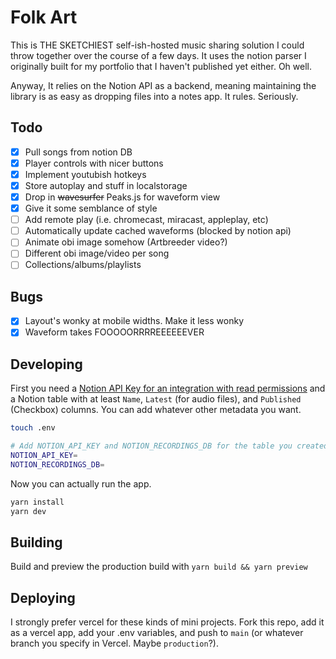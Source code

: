 # Folk Art

This is THE SKETCHIEST self-ish-hosted music sharing solution I could throw together over the course of a few days. It uses the notion parser I originally built for my portfolio that I haven't published yet either. Oh well.

Anyway, It relies on the Notion API as a backend, meaning maintaining the library is as easy as dropping files into a notes app. It rules. Seriously.

## Todo

- [x] Pull songs from notion DB
- [x] Player controls with nicer buttons
- [x] Implement youtubish hotkeys
- [x] Store autoplay and stuff in localstorage
- [x] Drop in ~~wavesurfer~~ Peaks.js for waveform view
- [x] Give it some semblance of style 
- [ ] Add remote play (i.e. chromecast, miracast, appleplay, etc)
- [ ] Automatically update cached waveforms (blocked by notion api)
- [ ] Animate obi image somehow (Artbreeder video?)
- [ ] Different obi image/video per song
- [ ] Collections/albums/playlists

## Bugs

- [x] Layout's wonky at mobile widths. Make it less wonky
- [x] Waveform takes FOOOOORRRREEEEEEVER

## Developing

First you need a [Notion API Key for an integration with read permissions](https://developers.notion.com/docs/getting-started) and a Notion table with at least `Name`, `Latest` (for audio files), and `Published` (Checkbox) columns. You can add whatever other metadata you want.

```bash
touch .env

# Add NOTION_API_KEY and NOTION_RECORDINGS_DB for the table you created earlier.
NOTION_API_KEY=
NOTION_RECORDINGS_DB=
```

Now you can actually run the app.

```bash
yarn install
yarn dev
```

## Building

Build and preview the production build with `yarn build && yarn preview`

## Deploying

I strongly prefer vercel for these kinds of mini projects. Fork this repo, add it as a vercel app, add your .env variables, and push to `main` (or whatever branch you specify in Vercel. Maybe `production`?).
